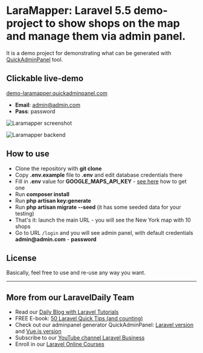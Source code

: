 # LaraMapper: Laravel 5.5 demo-project to show shops on the map and manage them via admin panel.

It is a demo project for demonstrating what can be generated with [QuickAdminPanel](https://quickadminpanel.com) tool.

## Clickable live-demo

[demo-laramapper.quickadminpanel.com](http://demo-laramapper.quickadminpanel.com)

- __Email__: admin@admin.com
- __Pass__: password

![Laramapper screenshot](https://quickadminpanel.com/assets/pages/demos/demo-laramapper-01.png)

![Laramapper backend](https://quickadminpanel.com/assets/pages/demos/demo-laramapper-02.png)

## How to use

- Clone the repository with __git clone__
- Copy __.env.example__ file to __.env__ and edit database credentials there
- Fill in __.env__ value for __GOOGLE_MAPS_API_KEY__ - [see here](https://developers.google.com/maps/documentation/javascript/get-api-key) how to get one 
- Run __composer install__
- Run __php artisan key:generate__
- Run __php artisan migrate --seed__ (it has some seeded data for your testing)
- That's it: launch the main URL - you will see the New York map with 10 shops 
- Go to URL `/login` and you will see admin panel, with default credentials __admin@admin.com__ - __password__

## License

Basically, feel free to use and re-use any way you want.

---

## More from our LaravelDaily Team

- Read our [Daily Blog with Laravel Tutorials](https://laraveldaily.com)
- FREE E-book: [50 Laravel Quick Tips (and counting)](https://laraveldaily.com/free-e-book-40-laravel-quick-tips-and-counting/)
- Check out our adminpanel generator QuickAdminPanel: [Laravel version](https://quickadminpanel.com) and [Vue.js version](https://vue.quickadminpanel.com)
- Subscribe to our [YouTube channel Laravel Business](https://www.youtube.com/channel/UCTuplgOBi6tJIlesIboymGA)
- Enroll in our [Laravel Online Courses](https://laraveldaily.teachable.com/)

